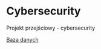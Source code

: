 # Cybersecurity
Projekt przejściowy - cybersecurity

[Baza danych](https://mcfp.weebly.com/the-ctu-13-dataset-a-labeled-dataset-with-botnet-normal-and-background-traffic.html)
